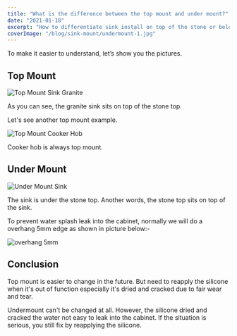 ```yaml
---
title: "What is the difference between the top mount and under mount?"
date: "2021-01-18"
excerpt: "How to differentiate sink install on top of the stone or below the stone? Check out this article to know more about it."
coverImage: "/blog/sink-mount/undermount-1.jpg"
---
```


To make it easier to understand, let’s show you the pictures.

## Top Mount

![Top Mount Sink Granite](/blog/sink-mount/topmount-1.jpg)

As you can see, the granite sink sits on top of the stone top.

Let's see another top mount example.

![Top Mount Cooker Hob](/blog/sink-mount/topmount-2.jpg)

Cooker hob is always top mount.

## Under Mount

![Under Mount Sink](/blog/sink-mount/undermount-1.jpg)

The sink is under the stone top. Another words, the stone top sits on top of the sink.

To prevent water splash leak into the cabinet, normally we will do a overhang 5mm edge as shown in picture below:-

![overhang 5mm](/blog/sink-mount/undermount-2.jpg)

## Conclusion

Top mount is easier to change in the future. But need to reapply the silicone when it's out of function especially it's dried and cracked due to fair wear and tear.

Undermount can't be changed at all. However, the silicone dried and cracked the water not easy to leak into the cabinet. If the situation is serious, you still fix by reapplying the silicone.
